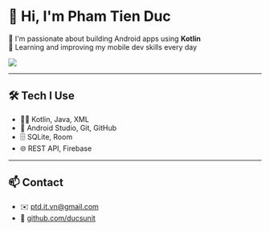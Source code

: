 # 👋 Hi, I'm Pham Tien Duc

📱 I'm passionate about building Android apps using **Kotlin**  
🚀 Learning and improving my mobile dev skills every day  

<img src="https://skillicons.dev/icons?i=java,kotlin,firebase,sqlite,git,linux" />

---

## 🛠 Tech I Use

- 🧑‍💻 Kotlin, Java, XML  
- 📱 Android Studio, Git, GitHub  
- 🗄️ SQLite, Room  
- 🌐 REST API, Firebase

---

## 📫 Contact

- ✉️ [ptd.it.vn@gmail.com](mailto:ptd.it.vn@gmail.com)  
- 🔗 [github.com/ducsunit](https://github.com/ducsunit)
